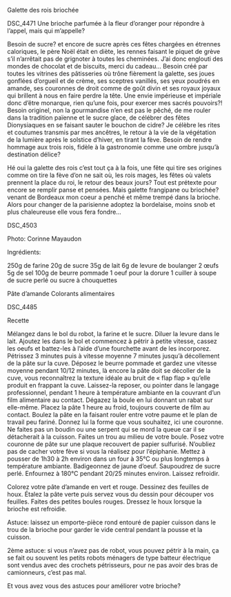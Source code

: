 Galette des rois briochée


DSC_4471
Une brioche parfumée à la fleur d’oranger pour répondre à l’appel, mais qui m’appelle?

Besoin de sucre? et encore de sucre après ces fêtes chargées en étrennes caloriques, le père Noël était en diète, les rennes faisant le piquet de grève s’il n’arrêtait pas de grignoter à toutes les cheminées. J’ai donc englouti des mondes de chocolat et de biscuits, merci du cadeau…
Besoin créé par toutes les vitrines des pâtisseries où trône fièrement la galette, ses joues gonflées d’orgueil et de crème,  ses sceptres vanillés, ses yeux poudrés en amande, ses couronnes de droit comme de goût divin et ses royaux joyaux qui brillent à nous en faire perdre la tête. Une envie  impérieuse et impériale donc d’être monarque, rien qu’une fois, pour exercer mes sacrés pouvoirs?!
Besoin originel, non la gourmandise n’en est pas le pêché, de me rouler dans la tradition païenne et le sucre glace, de célébrer des fêtes Dionysiaques en se faisant sauter le bouchon de cidre? Je célèbre les rites et coutumes transmis par mes ancêtres, le retour à la vie de la végétation de la lumière après le solstice d’hiver, en tirant la fève.
Besoin de rendre hommage aux trois rois, fidèle à la gastronomie comme une ombre jusqu’à destination délice?

Hé oui la galette des rois c’est tout ça à la fois, une fête qui tire ses origines comme on tire la fève d’on ne sait où, les rois mages, les fêtes où valets prennent la place du roi, le retour des beaux jours? Tout est prétexte pour encore se remplir panse et pensées.
Mais galette frangipane ou briochée? venant de Bordeaux mon coeur a penché et même trempé dans la brioche. Alors pour changer de la parisienne adoptez la bordelaise, moins snob et plus chaleureuse elle vous fera fondre…

DSC_4503

Photo: Corinne Mayaudon

Ingrédients:

250g de farine
20g de sucre
35g de lait
6g de levure de boulanger
2 œufs
5g de sel
100g de beurre  pommade
1 oeuf pour la dorure
1 cuiller à soupe de sucre perlé ou sucre à chouquettes

Pâte d’amande
Colorants alimentaires

DSC_4485

Recette

Mélangez dans le bol du robot, la farine et le sucre.
Diluer la levure dans le lait.
Ajoutez les dans le bol et commencez à pétrir à petite vitesse, cassez les oeufs et battez-les à l’aide d’une fourchette avant de les incorporez. Pétrissez 3 minutes puis à vitesse moyenne 7 minutes jusqu’à décollement de la pâte sur la cuve.
Déposez le beurre pommade et gardez une vitesse moyenne pendant 10/12 minutes, là encore la pâte doit se décoller de la cuve, vous reconnaîtrez la texture idéale au bruit de « flap flap » qu’elle produit en frappant la cuve.
Laissez-la reposer, ou pointer dans le langage professionnel, pendant 1 heure à température ambiante en la couvrant d’un film alimentaire au contact.
Dégazez la boule en lui donnant un rabat sur elle-même.
Placez la pâte 1 heure au froid, toujours couverte de film au contact.
Boulez la pâte en la faisant rouler entre votre paume et le plan de travail peu fariné.
Donnez lui la forme que vous souhaitez, ici une couronne.
Ne faites pas un boudin ou une serpent qui se mord la queue car il se détacherait à la cuisson.
Faites un trou au milieu de votre boule.
Posez votre couronne de pâte sur une plaque recouvert de papier sulfurisé.
N’oubliez pas de cacher votre fève si vous la réalisez pour l’épiphanie.
Mettez à pousser de 1h30 à 2h environ dans un four à 35°C ou plus longtemps à température ambiante.
Badigeonnez de jaune d’oeuf.
Saupoudrez de sucre perlé.
Enfournez à 180°C pendant 20/25 minutes environ.
Laissez refroidir.

Colorez votre pâte d’amande en vert et rouge.
Dessinez des feuilles de houx.
Étalez la pâte verte puis servez vous du dessin pour découper vos feuilles.
Faites des petites boules rouges.
Dressez le houx lorsque la brioche est refroidie.

Astuce: laissez un emporte-pièce rond entouré de papier cuisson dans le trou de la brioche pour garder le vide central pendant la pousse et la cuisson.

2ème astuce: si vous n’avez pas de robot, vous pouvez pétrir à la main, ça se fait ou souvent les petits robots ménagers de type batteur électrique sont vendus avec des crochets pétrisseurs, pour ne pas avoir des bras de camionneurs, c’est pas mal.

Et vous avez vous des astuces pour améliorer votre brioche?
